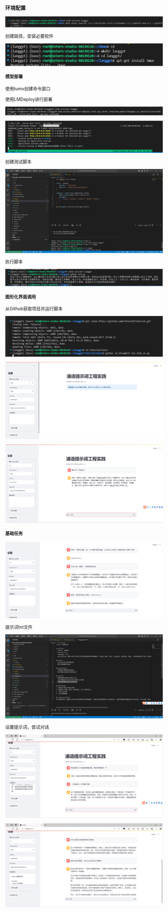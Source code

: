 ### 环境配置

<img src="assets/QQ_1724474826715.png" alt="QQ_1724474826715" style="zoom:67%;" />

创建路径，安装必要软件

![QQ_1724476026421](assets/QQ_1724476026421.png)

#### 模型部署

使用tumx创建命令窗口

使用LMDeploy进行部署

![QQ_1724476363139](assets/QQ_1724476363139.png)

![QQ_1724479664759](assets/QQ_1724479664759.png)

创建测试脚本

![QQ_1724479864109](assets/QQ_1724479864109.png)

执行脚本

![QQ_1724479931799](assets/QQ_1724479931799.png)

#### 图形化界面调用

从Github获取项目并运行脚本

![QQ_1724480033016](assets/QQ_1724480033016.png)

![QQ_1724480277650](assets/QQ_1724480277650.png)

![QQ_1724480330833](assets/QQ_1724480330833.png)

#### 基础任务

![QQ_1724481064585](assets/QQ_1724481064585.png)

提示词txt文件

![QQ_1724481840791](assets/QQ_1724481840791.png)

设置提示词，尝试对话

![QQ_1724482224872](assets/QQ_1724482224872.png)

![QQ_1724482740362](assets/QQ_1724482740362.png)